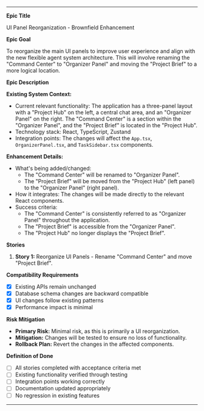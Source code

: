 ---

**Epic Title**

UI Panel Reorganization - Brownfield Enhancement

**Epic Goal**

To reorganize the main UI panels to improve user experience and align with the new flexible agent system architecture. This will involve renaming the "Command Center" to "Organizer Panel" and moving the "Project Brief" to a more logical location.

**Epic Description**

**Existing System Context:**

*   Current relevant functionality: The application has a three-panel layout with a "Project Hub" on the left, a central chat area, and an "Organizer Panel" on the right. The "Command Center" is a section within the "Organizer Panel", and the "Project Brief" is located in the "Project Hub".
*   Technology stack: React, TypeScript, Zustand
*   Integration points: The changes will affect the `App.tsx`, `OrganizerPanel.tsx`, and `TaskSidebar.tsx` components.

**Enhancement Details:**

*   What's being added/changed:
    *   The "Command Center" will be renamed to "Organizer Panel".
    *   The "Project Brief" will be moved from the "Project Hub" (left panel) to the "Organizer Panel" (right panel).
*   How it integrates: The changes will be made directly to the relevant React components.
*   Success criteria:
    *   The "Command Center" is consistently referred to as "Organizer Panel" throughout the application.
    *   The "Project Brief" is accessible from the "Organizer Panel".
    *   The "Project Hub" no longer displays the "Project Brief".

**Stories**

1.  **Story 1:** Reorganize UI Panels - Rename "Command Center" and move "Project Brief".

**Compatibility Requirements**

*   [x] Existing APIs remain unchanged
*   [x] Database schema changes are backward compatible
*   [x] UI changes follow existing patterns
*   [x] Performance impact is minimal

**Risk Mitigation**

*   **Primary Risk:** Minimal risk, as this is primarily a UI reorganization.
*   **Mitigation:** Changes will be tested to ensure no loss of functionality.
*   **Rollback Plan:** Revert the changes in the affected components.

**Definition of Done**

*   [ ] All stories completed with acceptance criteria met
*   [ ] Existing functionality verified through testing
*   [ ] Integration points working correctly
*   [ ] Documentation updated appropriately
*   [ ] No regression in existing features

---